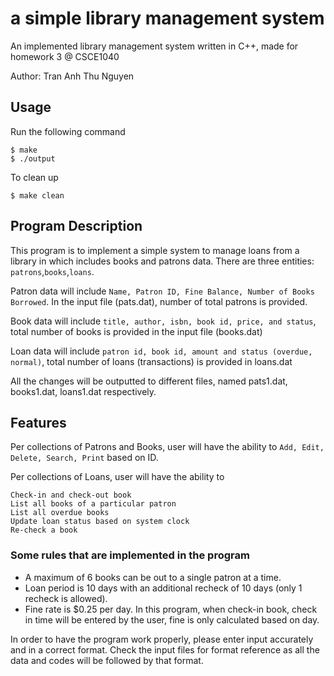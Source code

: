 # a simple library management system
An implemented library management system written in C++, made for homework 3 @ CSCE1040

Author: Tran Anh Thu Nguyen 

## Usage
Run the following command
```
$ make
$ ./output
```
To clean up
```
$ make clean
```

## Program Description
This program is to implement a simple system to manage loans from a library in which includes books and patrons data. There are three entities: ```patrons```,```books```,```loans```.

Patron data will include
```Name, Patron ID, Fine Balance, Number of Books Borrowed```. In the input file (pats.dat), number of total patrons is provided.

Book data will include
```title, author, isbn, book id, price, and status```, total number of books is provided in the input file (books.dat)

Loan data will include
```patron id, book id, amount and status (overdue, normal)```, total number of loans (transactions) is provided in loans.dat

All the changes will be outputted to different files, named pats1.dat, books1.dat, loans1.dat respectively.

## Features
Per collections of Patrons and Books, user will have the ability to ```Add, Edit, Delete, Search, Print``` based on ID.

Per collections of Loans, user will have the ability to 
```
Check-in and check-out book
List all books of a particular patron
List all overdue books
Update loan status based on system clock
Re-check a book
```

### Some rules that are implemented in the program
- A maximum of 6 books can be out to a single patron at a time.
- Loan period is 10 days with an additional recheck of 10 days (only 1 recheck is allowed).
- Fine rate is $0.25 per day. In this program, when check-in book, check in time will be entered by the user, fine is only calculated based on day.

In order to have the program work properly, please enter input accurately and in a correct format. Check the input files for format reference as all the data and codes will be followed by that format.
